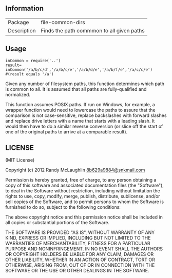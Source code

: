 ## Information

<table>
<tr> 
<td>Package</td><td>file-common-dirs</td>
</tr>
<tr>
<td>Description</td>
<td>Finds the path commmon to all given paths</td>
</tr>
</table>

## Usage

```coffee-script
inCommon = require('..')
result= inCommon('/a/b/c/d','/a/b/c/e','/a/b/d/e','/a/b/f/e','/a/c/c/e')
#(result equals '/a')
```
Given any number of filesystem paths, this function determines which path is
common to all.  It is assumed that all paths are fully-qualified and normalized.

This function assumes POSIX paths.  If run on Windows, for example, a wrapper
function would need to lowercase the paths to assure that the comparison is
not case-sensitive, replace backslashes with forward slashes and replace
drive letters with a name that starts with a leading slash.  It would then
have to do a similar reverse conversion (or slice off the start of one of the
original paths to arrive at a comparable result).

## LICENSE

(MIT License)

Copyright (c) 2012 Randy McLaughlin <8b629a9884@snkmail.com>

Permission is hereby granted, free of charge, to any person obtaining
a copy of this software and associated documentation files (the
"Software"), to deal in the Software without restriction, including
without limitation the rights to use, copy, modify, merge, publish,
distribute, sublicense, and/or sell copies of the Software, and to
permit persons to whom the Software is furnished to do so, subject to
the following conditions:

The above copyright notice and this permission notice shall be
included in all copies or substantial portions of the Software.

THE SOFTWARE IS PROVIDED "AS IS", WITHOUT WARRANTY OF ANY KIND,
EXPRESS OR IMPLIED, INCLUDING BUT NOT LIMITED TO THE WARRANTIES OF
MERCHANTABILITY, FITNESS FOR A PARTICULAR PURPOSE AND
NONINFRINGEMENT. IN NO EVENT SHALL THE AUTHORS OR COPYRIGHT HOLDERS BE
LIABLE FOR ANY CLAIM, DAMAGES OR OTHER LIABILITY, WHETHER IN AN ACTION
OF CONTRACT, TORT OR OTHERWISE, ARISING FROM, OUT OF OR IN CONNECTION
WITH THE SOFTWARE OR THE USE OR OTHER DEALINGS IN THE SOFTWARE.
